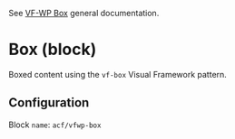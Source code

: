 See [VF-WP Box](/docs/blocks.md) general documentation.

# Box (block)

Boxed content using the `vf-box` Visual Framework pattern.

## Configuration

Block `name`: `acf/vfwp-box`
